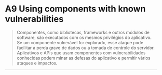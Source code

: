 # A9 Using components with known vulnerabilities

> Componentes, como bibliotecas, frameworks e outros módulos de software, são executados com os mesmos privilégios do aplicativo. Se um componente vulnerável for explorado, esse ataque pode facilitar a perda grave de dados ou a tomada de controle do servidor. Aplicativos e APIs que usam componentes com vulnerabilidades conhecidas podem minar as defesas do aplicativo e permitir vários ataques e impactos.

---
